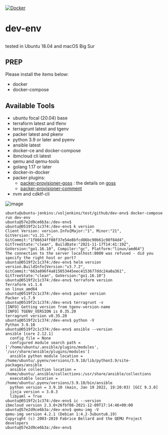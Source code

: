 [![Docker](https://github.com/ibm-xaas/dev-env/actions/workflows/docker-publish.yml/badge.svg)](https://github.com/ibm-xaas/dev-env/actions/workflows/docker-publish.yml)

# dev-env
##
tested in Ubuntu 18.04 and macOS Big Sur

## PREP

Please install the items below:
* docker
* docker-compose

## Available Tools
* ubuntu focal (20.04) base
* terraform latest and tfenv
* terragrunt latest and tgenv
* packer latest and pkenv
* python 3.9 or later and pyenv
* ansible latest
* docker-ce and docker-compose
* ibmcloud cli latest
* qemu and qemu-tools
* golang 1.17 or later
* docker-in-docker
* packer plugins:
  * [packer-provisioner-goss](https://github.com/YaleUniversity/packer-provisioner-goss) : the details on [goss](https://github.com/aelsabbahy/goss)
  * [packer-provisioner-comment](https://github.com/ibm-xaas/packer-provisioner-comment)
* nvm and cdktf-cli

![image](https://user-images.githubusercontent.com/67604276/151308353-6a7bc34c-6ab1-404e-96b1-eb4738307c09.png)


```
ubuntu@ubuntu-jenkins:/voljenkins/test/github/dev-env$ docker-compose run dev-env
ubuntu@57e2d9ce6b3a:/dev-env$
ubuntu@0519f2c1c374:/dev-env$ k version
Client Version: version.Info{Major:"1", Minor:"21", GitVersion:"v1.21.7", GitCommit:"1f86634ff08f37e54e8bfcd86bc90b61c98f84d4", GitTreeState:"clean", BuildDate:"2021-11-17T14:41:19Z", GoVersion:"go1.16.10", Compiler:"gc", Platform:"linux/amd64"}
The connection to the server localhost:8080 was refused - did you specify the right host or port?
ubuntu@0519f2c1c374:/dev-env$ helm version
version.BuildInfo{Version:"v3.7.2", GitCommit:"663a896f4a815053445eec4153677ddc24a0a361", GitTreeState:"clean", GoVersion:"go1.16.10"}
ubuntu@0519f2c1c374:/dev-env$ terraform version
Terraform v1.1.4
on linux_amd64
ubuntu@0519f2c1c374:/dev-env$ packer version
Packer v1.7.9
ubuntu@0519f2c1c374:/dev-env$ terragrunt -v
[INFO] Getting version from tgenv-version-name
[INFO] TGENV_VERSION is 0.35.20
terragrunt version v0.35.20
ubuntu@0519f2c1c374:/dev-env$ python -V
Python 3.9.10
ubuntu@0519f2c1c374:/dev-env$ ansible --version
ansible [core 2.12.1]
  config file = None
  configured module search path = ['/home/ubuntu/.ansible/plugins/modules', '/usr/share/ansible/plugins/modules']
  ansible python module location = /home/ubuntu/.pyenv/versions/3.9.10/lib/python3.9/site-packages/ansible
  ansible collection location = /home/ubuntu/.ansible/collections:/usr/share/ansible/collections
  executable location = /home/ubuntu/.pyenv/versions/3.9.10/bin/ansible
  python version = 3.9.10 (main, Jan 19 2022, 19:20:03) [GCC 9.3.0]
  jinja version = 3.0.3
  libyaml = True
ubuntu@0519f2c1c374:/dev-env$ ic --version
ibmcloud version 2.3.0+26fbf88-2021-12-09T17:14:46+00:00
ubuntu@57e2d9ce6b3a:/dev-env$ qemu-img -V
qemu-img version 4.2.1 (Debian 1:4.2-3ubuntu6.19)
Copyright (c) 2003-2019 Fabrice Bellard and the QEMU Project developers
ubuntu@57e2d9ce6b3a:/dev-env$
```
